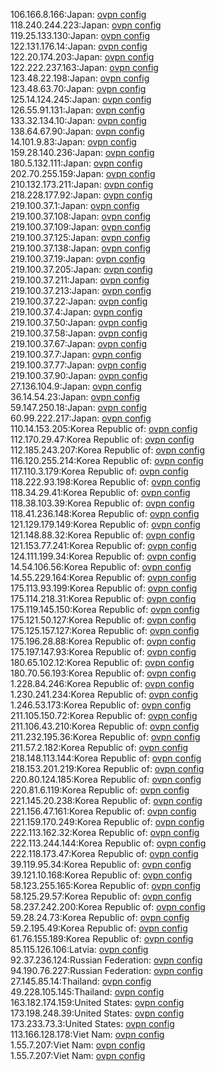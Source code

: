 106.166.8.166:Japan: [ovpn config](vpn/106_166_8_166.ovpn)  
118.240.244.223:Japan: [ovpn config](vpn/118_240_244_223.ovpn)  
119.25.133.130:Japan: [ovpn config](vpn/119_25_133_130.ovpn)  
122.131.176.14:Japan: [ovpn config](vpn/122_131_176_14.ovpn)  
122.20.174.203:Japan: [ovpn config](vpn/122_20_174_203.ovpn)  
122.222.237.163:Japan: [ovpn config](vpn/122_222_237_163.ovpn)  
123.48.22.198:Japan: [ovpn config](vpn/123_48_22_198.ovpn)  
123.48.63.70:Japan: [ovpn config](vpn/123_48_63_70.ovpn)  
125.14.124.245:Japan: [ovpn config](vpn/125_14_124_245.ovpn)  
126.55.91.131:Japan: [ovpn config](vpn/126_55_91_131.ovpn)  
133.32.134.10:Japan: [ovpn config](vpn/133_32_134_10.ovpn)  
138.64.67.90:Japan: [ovpn config](vpn/138_64_67_90.ovpn)  
14.101.9.83:Japan: [ovpn config](vpn/14_101_9_83.ovpn)  
159.28.140.236:Japan: [ovpn config](vpn/159_28_140_236.ovpn)  
180.5.132.111:Japan: [ovpn config](vpn/180_5_132_111.ovpn)  
202.70.255.159:Japan: [ovpn config](vpn/202_70_255_159.ovpn)  
210.132.173.211:Japan: [ovpn config](vpn/210_132_173_211.ovpn)  
218.228.177.92:Japan: [ovpn config](vpn/218_228_177_92.ovpn)  
219.100.37.1:Japan: [ovpn config](vpn/219_100_37_1.ovpn)  
219.100.37.108:Japan: [ovpn config](vpn/219_100_37_108.ovpn)  
219.100.37.109:Japan: [ovpn config](vpn/219_100_37_109.ovpn)  
219.100.37.125:Japan: [ovpn config](vpn/219_100_37_125.ovpn)  
219.100.37.138:Japan: [ovpn config](vpn/219_100_37_138.ovpn)  
219.100.37.19:Japan: [ovpn config](vpn/219_100_37_19.ovpn)  
219.100.37.205:Japan: [ovpn config](vpn/219_100_37_205.ovpn)  
219.100.37.211:Japan: [ovpn config](vpn/219_100_37_211.ovpn)  
219.100.37.213:Japan: [ovpn config](vpn/219_100_37_213.ovpn)  
219.100.37.22:Japan: [ovpn config](vpn/219_100_37_22.ovpn)  
219.100.37.4:Japan: [ovpn config](vpn/219_100_37_4.ovpn)  
219.100.37.50:Japan: [ovpn config](vpn/219_100_37_50.ovpn)  
219.100.37.58:Japan: [ovpn config](vpn/219_100_37_58.ovpn)  
219.100.37.67:Japan: [ovpn config](vpn/219_100_37_67.ovpn)  
219.100.37.7:Japan: [ovpn config](vpn/219_100_37_7.ovpn)  
219.100.37.77:Japan: [ovpn config](vpn/219_100_37_77.ovpn)  
219.100.37.90:Japan: [ovpn config](vpn/219_100_37_90.ovpn)  
27.136.104.9:Japan: [ovpn config](vpn/27_136_104_9.ovpn)  
36.14.54.23:Japan: [ovpn config](vpn/36_14_54_23.ovpn)  
59.147.250.18:Japan: [ovpn config](vpn/59_147_250_18.ovpn)  
60.99.222.217:Japan: [ovpn config](vpn/60_99_222_217.ovpn)  
110.14.153.205:Korea Republic of: [ovpn config](vpn/110_14_153_205.ovpn)  
112.170.29.47:Korea Republic of: [ovpn config](vpn/112_170_29_47.ovpn)  
112.185.243.207:Korea Republic of: [ovpn config](vpn/112_185_243_207.ovpn)  
116.120.255.214:Korea Republic of: [ovpn config](vpn/116_120_255_214.ovpn)  
117.110.3.179:Korea Republic of: [ovpn config](vpn/117_110_3_179.ovpn)  
118.222.93.198:Korea Republic of: [ovpn config](vpn/118_222_93_198.ovpn)  
118.34.29.41:Korea Republic of: [ovpn config](vpn/118_34_29_41.ovpn)  
118.38.103.39:Korea Republic of: [ovpn config](vpn/118_38_103_39.ovpn)  
118.41.236.148:Korea Republic of: [ovpn config](vpn/118_41_236_148.ovpn)  
121.129.179.149:Korea Republic of: [ovpn config](vpn/121_129_179_149.ovpn)  
121.148.88.32:Korea Republic of: [ovpn config](vpn/121_148_88_32.ovpn)  
121.153.77.241:Korea Republic of: [ovpn config](vpn/121_153_77_241.ovpn)  
124.111.199.34:Korea Republic of: [ovpn config](vpn/124_111_199_34.ovpn)  
14.54.106.56:Korea Republic of: [ovpn config](vpn/14_54_106_56.ovpn)  
14.55.229.164:Korea Republic of: [ovpn config](vpn/14_55_229_164.ovpn)  
175.113.93.199:Korea Republic of: [ovpn config](vpn/175_113_93_199.ovpn)  
175.114.218.31:Korea Republic of: [ovpn config](vpn/175_114_218_31.ovpn)  
175.119.145.150:Korea Republic of: [ovpn config](vpn/175_119_145_150.ovpn)  
175.121.50.127:Korea Republic of: [ovpn config](vpn/175_121_50_127.ovpn)  
175.125.157.127:Korea Republic of: [ovpn config](vpn/175_125_157_127.ovpn)  
175.196.28.88:Korea Republic of: [ovpn config](vpn/175_196_28_88.ovpn)  
175.197.147.93:Korea Republic of: [ovpn config](vpn/175_197_147_93.ovpn)  
180.65.102.12:Korea Republic of: [ovpn config](vpn/180_65_102_12.ovpn)  
180.70.56.193:Korea Republic of: [ovpn config](vpn/180_70_56_193.ovpn)  
1.228.84.246:Korea Republic of: [ovpn config](vpn/1_228_84_246.ovpn)  
1.230.241.234:Korea Republic of: [ovpn config](vpn/1_230_241_234.ovpn)  
1.246.53.173:Korea Republic of: [ovpn config](vpn/1_246_53_173.ovpn)  
211.105.150.72:Korea Republic of: [ovpn config](vpn/211_105_150_72.ovpn)  
211.106.43.210:Korea Republic of: [ovpn config](vpn/211_106_43_210.ovpn)  
211.232.195.36:Korea Republic of: [ovpn config](vpn/211_232_195_36.ovpn)  
211.57.2.182:Korea Republic of: [ovpn config](vpn/211_57_2_182.ovpn)  
218.148.113.144:Korea Republic of: [ovpn config](vpn/218_148_113_144.ovpn)  
218.153.201.219:Korea Republic of: [ovpn config](vpn/218_153_201_219.ovpn)  
220.80.124.185:Korea Republic of: [ovpn config](vpn/220_80_124_185.ovpn)  
220.81.6.119:Korea Republic of: [ovpn config](vpn/220_81_6_119.ovpn)  
221.145.20.238:Korea Republic of: [ovpn config](vpn/221_145_20_238.ovpn)  
221.156.47.161:Korea Republic of: [ovpn config](vpn/221_156_47_161.ovpn)  
221.159.170.249:Korea Republic of: [ovpn config](vpn/221_159_170_249.ovpn)  
222.113.162.32:Korea Republic of: [ovpn config](vpn/222_113_162_32.ovpn)  
222.113.244.144:Korea Republic of: [ovpn config](vpn/222_113_244_144.ovpn)  
222.118.173.47:Korea Republic of: [ovpn config](vpn/222_118_173_47.ovpn)  
39.119.95.34:Korea Republic of: [ovpn config](vpn/39_119_95_34.ovpn)  
39.121.10.168:Korea Republic of: [ovpn config](vpn/39_121_10_168.ovpn)  
58.123.255.165:Korea Republic of: [ovpn config](vpn/58_123_255_165.ovpn)  
58.125.29.57:Korea Republic of: [ovpn config](vpn/58_125_29_57.ovpn)  
58.237.242.200:Korea Republic of: [ovpn config](vpn/58_237_242_200.ovpn)  
59.28.24.73:Korea Republic of: [ovpn config](vpn/59_28_24_73.ovpn)  
59.2.195.49:Korea Republic of: [ovpn config](vpn/59_2_195_49.ovpn)  
61.76.155.189:Korea Republic of: [ovpn config](vpn/61_76_155_189.ovpn)  
85.115.126.106:Latvia: [ovpn config](vpn/85_115_126_106.ovpn)  
92.37.236.124:Russian Federation: [ovpn config](vpn/92_37_236_124.ovpn)  
94.190.76.227:Russian Federation: [ovpn config](vpn/94_190_76_227.ovpn)  
27.145.85.14:Thailand: [ovpn config](vpn/27_145_85_14.ovpn)  
49.228.105.145:Thailand: [ovpn config](vpn/49_228_105_145.ovpn)  
163.182.174.159:United States: [ovpn config](vpn/163_182_174_159.ovpn)  
173.198.248.39:United States: [ovpn config](vpn/173_198_248_39.ovpn)  
173.233.73.3:United States: [ovpn config](vpn/173_233_73_3.ovpn)  
113.166.128.178:Viet Nam: [ovpn config](vpn/113_166_128_178.ovpn)  
1.55.7.207:Viet Nam: [ovpn config](vpn/1_55_7_207.ovpn)  
1.55.7.207:Viet Nam: [ovpn config](vpn/1_55_7_207.ovpn)  
